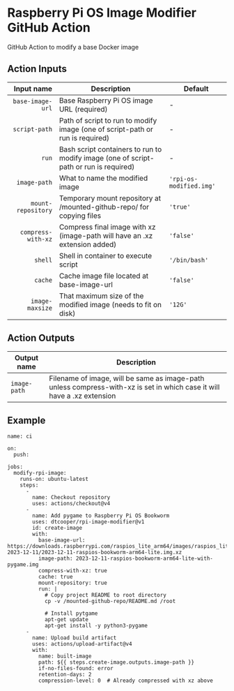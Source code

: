 # Raspberry Pi OS Image Modifier GitHub Action

GitHub Action to modify a base Docker image

## Action Inputs

|  Input name        |  Description                                                                          |  Default                |
|-------------------:|---------------------------------------------------------------------------------------|-------------------------|
| `base-image-url`   | Base Raspberry Pi OS image URL (required)                                             | -                       |
| `script-path`      | Path of script to run to modify image (one of script-path or run is required)         | -                       |
| `run`              | Bash script containers to run to modify image (one of script-path or run is required) | -                       |
| `image-path`       | What to name the modified image                                                       | `'rpi-os-modified.img'` |
| `mount-repository` | Temporary mount repository at /mounted-github-repo/ for copying files                 | `'true'`                |
| `compress-with-xz` | Compress final image with xz (image-path will have an .xz extension added)            | `'false'`               |
| `shell`            | Shell in container to execute script                                                  | `'/bin/bash'`           |
| `cache`            | Cache image file located at base-image-url                                            | `'false'`               |
| `image-maxsize`    | That maximum size of the modified image (needs to fit on disk)                        | `'12G'`                 |


## Action Outputs

| Output name  | Description                                                                                                             |
|------------- |-------------------------------------------------------------------------------------------------------------------------|
| `image-path` | Filename of image, will be same as image-path unless compress-with-xz is set in which case it will have a .xz extension |


## Example

```
name: ci

on:
  push:

jobs:
  modify-rpi-image:
    runs-on: ubuntu-latest
    steps:
      -
        name: Checkout repository
        uses: actions/checkout@v4
      -
        name: Add pygame to Raspberry Pi OS Bookworm
        uses: dtcooper/rpi-image-modifier@v1
        id: create-image
        with:
          base-image-url: https://downloads.raspberrypi.com/raspios_lite_arm64/images/raspios_lite_arm64-2023-12-11/2023-12-11-raspios-bookworm-arm64-lite.img.xz
          image-path: 2023-12-11-raspios-bookworm-arm64-lite-with-pygame.img
          compress-with-xz: true
          cache: true
          mount-repository: true
          run: |
            # Copy project README to root directory
            cp -v /mounted-github-repo/README.md /root

            # Install pytgame
            apt-get update
            apt-get install -y python3-pygame
      -
        name: Upload build artifact
        uses: actions/upload-artifact@v4
        with:
          name: built-image
          path: ${{ steps.create-image.outputs.image-path }}
          if-no-files-found: error
          retention-days: 2
          compression-level: 0  # Already compressed with xz above
```
